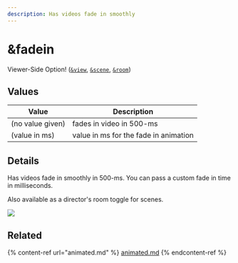 ```yaml
---
description: Has videos fade in smoothly
---
```


# \&fadein

Viewer-Side Option! ([`&view`](view.md), [`&scene`](scene.md), [`&room`](../../general-settings/room.md))

## Values

| Value            | Description                           |
| ---------------- | ------------------------------------- |
| (no value given) | fades in video in 500-ms              |
| (value in ms)    | value in ms for the fade in animation |

## Details

Has videos fade in smoothly in 500-ms. You can pass a custom fade in time in milliseconds.

Also available as a director's room toggle for scenes.

![](<../../.gitbook/assets/image (130).png>)

## Related

{% content-ref url="animated.md" %}
[animated.md](animated.md)
{% endcontent-ref %}
